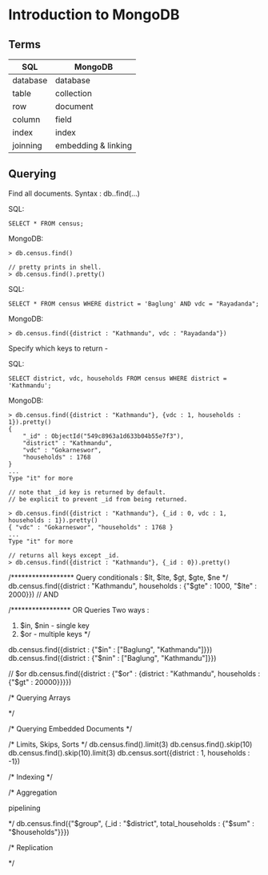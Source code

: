 # Introduction to MongoDB

## Terms
| SQL      | MongoDB             |
|----------|---------------------|
| database | database            |
| table    | collection          |
| row      | document            |
| column   | field               |
| index    | index               |
| joinning | embedding & linking |

## Querying

Find all documents.
Syntax : db.<collection>.find(...)

SQL:

	SELECT * FROM census;
	
MongoDB:

	> db.census.find()
	
	// pretty prints in shell.
	> db.census.find().pretty() 

SQL:

	SELECT * FROM census WHERE district = 'Baglung' AND vdc = "Rayadanda";

MongoDB:
	
	> db.census.find({district : "Kathmandu", vdc : "Rayadanda"})

Specify which keys to return -

SQL:

	SELECT district, vdc, households FROM census WHERE district = 'Kathmandu';

MongoDB:

	> db.census.find({district : "Kathmandu"}, {vdc : 1, households : 1}).pretty()
	{
        "_id" : ObjectId("549c8963a1d633b04b55e7f3"),
        "district" : "Kathmandu",
        "vdc" : "Gokarneswor",
        "households" : 1768
	}
	...
	Type "it" for more
	
	// note that _id key is returned by default.
	// be explicit to prevent _id from being returned.
	
	> db.census.find({district : "Kathmandu"}, {_id : 0, vdc : 1, households : 1}).pretty()
	{ "vdc" : "Gokarneswor", "households" : 1768 }
	...
	Type "it" for more
	
	// returns all keys except _id.
	> db.census.find({district : "Kathmandu"}, {_id : 0}).pretty()

/******************
Query conditionals :
$lt, $lte, $gt, $gte, $ne
*/
db.census.find({district : "Kathmandu", households : {"$gte" : 1000, "$lte" : 2000}}) // AND

/*****************
OR Queries
Two ways :
1) $in, $nin - single key
2) $or - multiple keys
*/

db.census.find({district : {"$in" : ["Baglung", "Kathmandu"]}})
db.census.find({district : {"$nin" : ["Baglung", "Kathmandu"]}})

// $or
db.census.find({district : {"$or" : {district : "Kathmandu", households : {"$gt" : 20000}}}})


/*
Querying Arrays

*/


/*
Querying Embedded Documents
*/


/*
Limits, Skips, Sorts
*/
db.census.find().limit(3)
db.census.find().skip(10)
db.census.find().skip(10).limit(3)
db.census.sort({district : 1, households : -1})


/*
Indexing
*/




/*
Aggregation

pipelining

*/
db.census.find({"$group", {_id : "$district", total_households : {"$sum" : "$households"}}})


/*
Replication

*/

